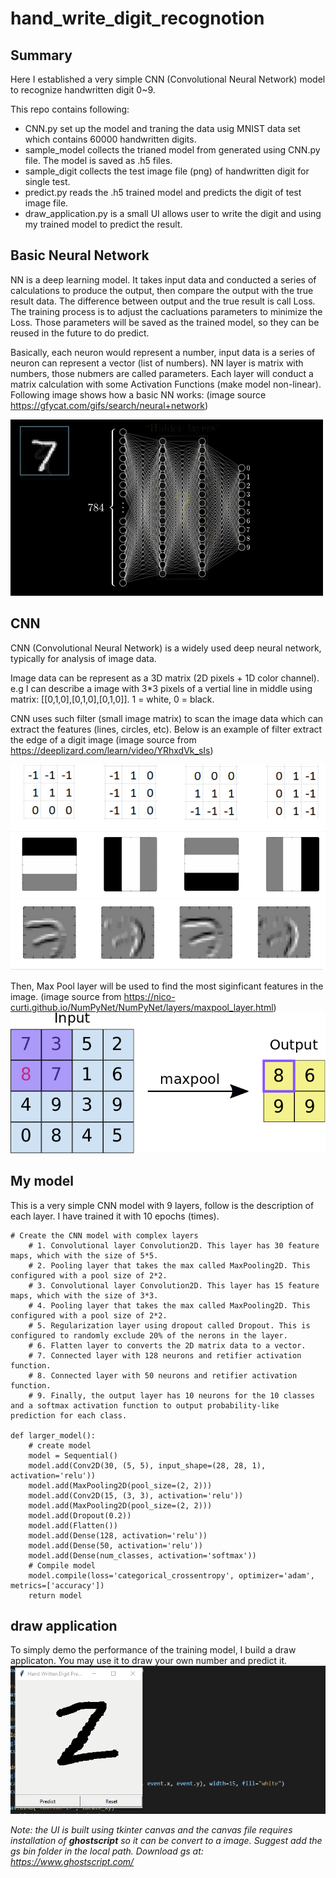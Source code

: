 # hand_write_digit_recognotion
 
## Summary
Here I established a very simple CNN (Convolutional Neural Network) model to recognize handwritten digit 0~9.

This repo contains following:
- CNN.py set up the model and traning the data usig MNIST data set which contains 60000 handwritten digits.
- sample_model collects the trianed model from generated using CNN.py file. The model is saved as .h5 files.
- sample_digit collects the test image file (png) of handwritten digit for single test.
- predict.py reads the .h5 trained model and predicts the digit of test image file.
- draw_application.py is a small UI allows user to write the digit and using my trained model to predict the result. 

## Basic Neural Network
NN is a deep learning model. It takes input data and conducted a series of calculations to produce the output, then compare the output with the true result data. The difference between output and the true result is call Loss. The training process is to adjust the cacluations parameters to minimize the Loss. Those parameters will be saved as the trained model, so they can be reused in the future to do predict.

Basically, each neuron would represent a number, input data is a series of neuron can represent a vector (list of numbers). NN layer is matrix with numbers, those nubmers are called parameters. Each layer will conduct a matrix calculation with some Activation Functions (make model non-linear). Following image shows how a basic NN works: (image source https://gfycat.com/gifs/search/neural+network)


![](/repo_image/NN_demo.gif)


## CNN

CNN (Convolutional Neural Network) is a widely used deep neural network, typically for analysis of image data. 

Image data can be represent as a 3D matrix (2D pixels + 1D color channel). e.g I can describe a image with 3*3 pixels of a vertial line in middle using matrix: [[0,1,0],[0,1,0],[0,1,0]]. 1 = white, 0 = black.

CNN uses such filter (small image matrix) to scan the image data which can extract the features (lines, circles, etc).
Below is an example of filter extract the edge of a digit image (image source from https://deeplizard.com/learn/video/YRhxdVk_sIs)

![](/repo_image/filter_demo2.png)
![](/repo_image/filter_demo1.png)

Then, Max Pool layer will be used to find the most siginficant features in the image. (image source from https://nico-curti.github.io/NumPyNet/NumPyNet/layers/maxpool_layer.html)
![](/repo_image/maxpool_demo.gif)

## My model

This is a very simple CNN model with 9 layers, follow is the description of each layer.
I have trained it with 10 epochs (times).
```
# Create the CNN model with complex layers
    # 1. Convolutional layer Convolution2D. This layer has 30 feature maps, which with the size of 5*5.
    # 2. Pooling layer that takes the max called MaxPooling2D. This configured with a pool size of 2*2.
	# 3. Convolutional layer Convolution2D. This layer has 15 feature maps, which with the size of 3*3.
    # 4. Pooling layer that takes the max called MaxPooling2D. This configured with a pool size of 2*2.
    # 5. Regularization layer using dropout called Dropout. This is configured to randomly exclude 20% of the nerons in the layer.
    # 6. Flatten layer to converts the 2D matrix data to a vector.
    # 7. Connected layer with 128 neurons and retifier activation function.
	# 8. Connected layer with 50 neurons and retifier activation function.
    # 9. Finally, the output layer has 10 neurons for the 10 classes and a softmax activation function to output probability-like prediction for each class.

def larger_model():
	# create model
	model = Sequential()
	model.add(Conv2D(30, (5, 5), input_shape=(28, 28, 1), activation='relu'))
	model.add(MaxPooling2D(pool_size=(2, 2)))
	model.add(Conv2D(15, (3, 3), activation='relu'))
	model.add(MaxPooling2D(pool_size=(2, 2)))
	model.add(Dropout(0.2))
	model.add(Flatten())
	model.add(Dense(128, activation='relu'))
	model.add(Dense(50, activation='relu'))
	model.add(Dense(num_classes, activation='softmax'))
	# Compile model
	model.compile(loss='categorical_crossentropy', optimizer='adam', metrics=['accuracy'])
	return model
```

## draw application 
To simply demo the performance of the training model, I build a draw applicaton. You may use it to draw your own number and predict it.
![](/repo_image/draw_application.gif)


  *Note: the UI is built using tkinter canvas and the canvas file requires installation of **ghostscript** so it can be convert to a image. Suggest add the gs bin folder in the local path. Download gs at: https://www.ghostscript.com/*